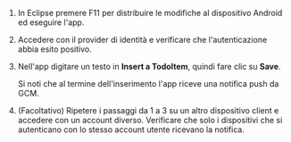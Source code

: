 
1. In Eclipse premere F11 per distribuire le modifiche al dispositivo Android ed eseguire l'app.

2. Accedere con il provider di identità e verificare che l'autenticazione abbia esito positivo. 

3. Nell'app digitare un testo in **Insert a TodoItem**, quindi fare clic su **Save**.

   Si noti che al termine dell'inserimento l'app riceve una notifica push da GCM.

4. (Facoltativo) Ripetere i passaggi da 1 a 3 su un altro dispositivo client e accedere con un account diverso. Verificare che solo i dispositivi che si autenticano con lo stesso account utente ricevano la notifica. 
<!--HONumber=42-->
